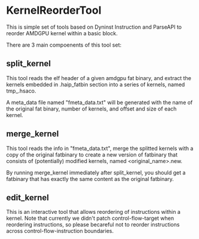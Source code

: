 # KernelReorderTool

This is simple set of tools based on Dyninst Instruction and ParseAPI to reorder AMDGPU kernel within a basic block.

There are 3 main compoenents of this tool set:

## split_kernel

This tool reads the elf header of a given amdgpu fat binary, and extract the kernels embedded in .haip_fatbin section into a series of kernels, named tmp_<id>.hsaco.

A meta_data file named "fmeta_data.txt" will be generated with the name of the original fat binary, number of kernels, and offset and size of each kernel.

## merge_kernel

This tool reads the info in "fmeta_data.txt", merge the splitted kernels with a copy of the original fatbinary to create a new version of fatbinary that consists of (potentially) modified kernels, named <original_name>.new.  

By running merge_kernel immediately after split_kernel, you should get a fatbinary that has exactly the same content as the original fatbinary.

## edit_kernel

This is an interactive tool that allows reordering of instructions within a kernel. Note that currently we didn't patch control-flow-target when reordering instructions, so please becareful not to reorder instructions across control-flow-instruction boundaries. 






